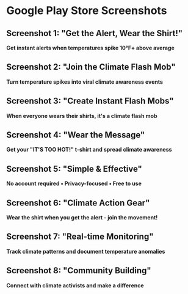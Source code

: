 # Google Play Store Screenshots

## Screenshot 1: "Get the Alert, Wear the Shirt!"
**Get instant alerts when temperatures spike 10°F+ above average**

## Screenshot 2: "Join the Climate Flash Mob"
**Turn temperature spikes into viral climate awareness events**

## Screenshot 3: "Create Instant Flash Mobs"
**When everyone wears their shirts, it's a climate flash mob**

## Screenshot 4: "Wear the Message"
**Get your "IT'S TOO HOT!" t-shirt and spread climate awareness**

## Screenshot 5: "Simple & Effective"
**No account required • Privacy-focused • Free to use**

## Screenshot 6: "Climate Action Gear"
**Wear the shirt when you get the alert - join the movement!**

## Screenshot 7: "Real-time Monitoring"
**Track climate patterns and document temperature anomalies**

## Screenshot 8: "Community Building"
**Connect with climate activists and make a difference** 